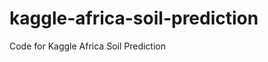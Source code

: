 kaggle-africa-soil-prediction
=============================

Code for Kaggle Africa Soil Prediction
